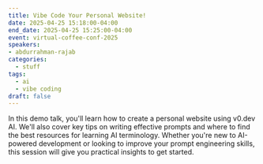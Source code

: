 ```yaml
---
title: Vibe Code Your Personal Website!
date: 2025-04-25 15:18:00-04:00
end_date: 2025-04-25 15:25:00-04:00
event: virtual-coffee-conf-2025
speakers:
- abdurrahman-rajab
categories:
  - stuff
tags:
  - ai
  - vibe coding
draft: false
---
```


In this demo talk, you'll learn how to create a personal website using v0.dev AI. We'll also cover key tips on writing effective prompts and where to find the best resources for learning AI terminology. Whether you're new to AI-powered development or looking to improve your prompt engineering skills, this session will give you practical insights to get started.